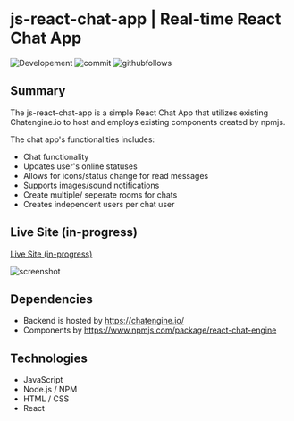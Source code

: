 # js-react-chat-app | Real-time React Chat App

![Developement](https://img.shields.io/badge/progress-incomplete-orange)
![commit](https://img.shields.io/github/last-commit/shaunwang1350/js-react-chat-app)
![githubfollows](https://img.shields.io/github/followers/shaunwang1350?style=social)

## Summary

The js-react-chat-app is a simple React Chat App that utilizes existing Chatengine.io to host and employs existing components created by npmjs.

The chat app's functionalities includes:

- Chat functionality
- Updates user's online statuses
- Allows for icons/status change for read messages
- Supports images/sound notifications
- Create multiple/ seperate rooms for chats
- Creates independent users per chat user

## Live Site (in-progress)

[Live Site (in-progress)]()

![screenshot](public/img/screenshot.jpg)

## Dependencies

- Backend is hosted by https://chatengine.io/
- Components by https://www.npmjs.com/package/react-chat-engine

## Technologies

- JavaScript
- Node.js / NPM
- HTML / CSS
- React
